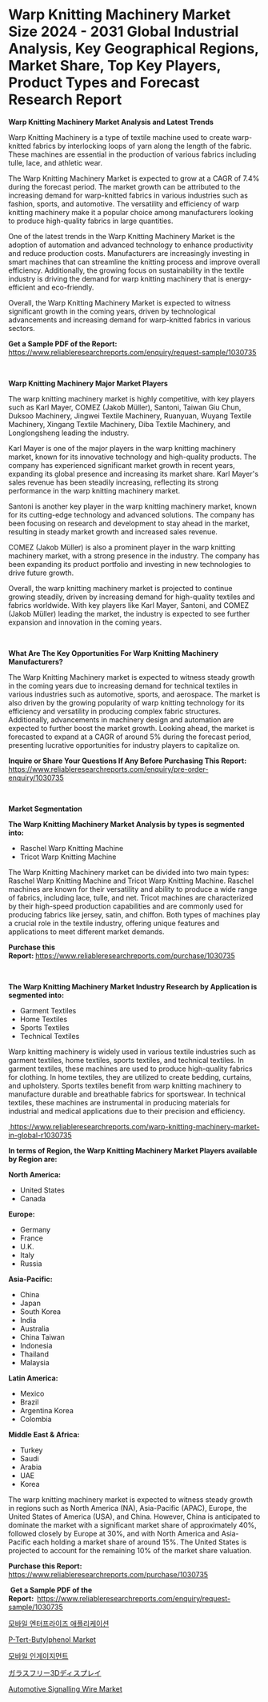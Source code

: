 <p><h1>Warp Knitting Machinery Market Size 2024 - 2031 Global Industrial Analysis, Key Geographical Regions, Market Share, Top Key Players, Product Types and Forecast Research Report</h1></p><p><strong>Warp Knitting Machinery Market Analysis and Latest Trends</strong></p>
<p><p>Warp Knitting Machinery is a type of textile machine used to create warp-knitted fabrics by interlocking loops of yarn along the length of the fabric. These machines are essential in the production of various fabrics including tulle, lace, and athletic wear.</p><p>The Warp Knitting Machinery Market is expected to grow at a CAGR of 7.4% during the forecast period. The market growth can be attributed to the increasing demand for warp-knitted fabrics in various industries such as fashion, sports, and automotive. The versatility and efficiency of warp knitting machinery make it a popular choice among manufacturers looking to produce high-quality fabrics in large quantities.</p><p>One of the latest trends in the Warp Knitting Machinery Market is the adoption of automation and advanced technology to enhance productivity and reduce production costs. Manufacturers are increasingly investing in smart machines that can streamline the knitting process and improve overall efficiency. Additionally, the growing focus on sustainability in the textile industry is driving the demand for warp knitting machinery that is energy-efficient and eco-friendly.</p><p>Overall, the Warp Knitting Machinery Market is expected to witness significant growth in the coming years, driven by technological advancements and increasing demand for warp-knitted fabrics in various sectors.</p></p>
<p><strong>Get a Sample PDF of the Report:&nbsp;</strong> <a href="https://www.reliableresearchreports.com/enquiry/request-sample/1030735">https://www.reliableresearchreports.com/enquiry/request-sample/1030735</a></p>
<p>&nbsp;</p>
<p><strong>Warp Knitting Machinery Major Market Players</strong></p>
<p><p>The warp knitting machinery market is highly competitive, with key players such as Karl Mayer, COMEZ (Jakob Müller), Santoni, Taiwan Giu Chun, Duksoo Machinery, Jingwei Textile Machinery, Ruanyuan, Wuyang Textile Machinery, Xingang Textile Machinery, Diba Textile Machinery, and Longlongsheng leading the industry. </p><p>Karl Mayer is one of the major players in the warp knitting machinery market, known for its innovative technology and high-quality products. The company has experienced significant market growth in recent years, expanding its global presence and increasing its market share. Karl Mayer's sales revenue has been steadily increasing, reflecting its strong performance in the warp knitting machinery market.</p><p>Santoni is another key player in the warp knitting machinery market, known for its cutting-edge technology and advanced solutions. The company has been focusing on research and development to stay ahead in the market, resulting in steady market growth and increased sales revenue.</p><p>COMEZ (Jakob Müller) is also a prominent player in the warp knitting machinery market, with a strong presence in the industry. The company has been expanding its product portfolio and investing in new technologies to drive future growth.</p><p>Overall, the warp knitting machinery market is projected to continue growing steadily, driven by increasing demand for high-quality textiles and fabrics worldwide. With key players like Karl Mayer, Santoni, and COMEZ (Jakob Müller) leading the market, the industry is expected to see further expansion and innovation in the coming years.</p></p>
<p>&nbsp;</p>
<p><strong>What Are The Key Opportunities For Warp Knitting Machinery Manufacturers?</strong></p>
<p><p>The Warp Knitting Machinery market is expected to witness steady growth in the coming years due to increasing demand for technical textiles in various industries such as automotive, sports, and aerospace. The market is also driven by the growing popularity of warp knitting technology for its efficiency and versatility in producing complex fabric structures. Additionally, advancements in machinery design and automation are expected to further boost the market growth. Looking ahead, the market is forecasted to expand at a CAGR of around 5% during the forecast period, presenting lucrative opportunities for industry players to capitalize on.</p></p>
<p><strong>Inquire or Share Your Questions If Any Before Purchasing This Report:</strong> <a href="https://www.reliableresearchreports.com/enquiry/pre-order-enquiry/1030735">https://www.reliableresearchreports.com/enquiry/pre-order-enquiry/1030735</a></p>
<p>&nbsp;</p>
<p><strong>Market Segmentation</strong></p>
<p><strong>The Warp Knitting Machinery Market Analysis by types is segmented into:</strong></p>
<p><ul><li>Raschel Warp Knitting Machine</li><li>Tricot Warp Knitting Machine</li></ul></p>
<p><p>The Warp Knitting Machinery market can be divided into two main types: Raschel Warp Knitting Machine and Tricot Warp Knitting Machine. Raschel machines are known for their versatility and ability to produce a wide range of fabrics, including lace, tulle, and net. Tricot machines are characterized by their high-speed production capabilities and are commonly used for producing fabrics like jersey, satin, and chiffon. Both types of machines play a crucial role in the textile industry, offering unique features and applications to meet different market demands.</p></p>
<p><strong>Purchase this Report:&nbsp;</strong><a href="https://www.reliableresearchreports.com/purchase/1030735">https://www.reliableresearchreports.com/purchase/1030735</a></p>
<p>&nbsp;</p>
<p><strong>The Warp Knitting Machinery Market Industry Research by Application is segmented into:</strong></p>
<p><ul><li>Garment Textiles</li><li>Home Textiles</li><li>Sports Textiles</li><li>Technical Textiles</li></ul></p>
<p><p>Warp knitting machinery is widely used in various textile industries such as garment textiles, home textiles, sports textiles, and technical textiles. In garment textiles, these machines are used to produce high-quality fabrics for clothing. In home textiles, they are utilized to create bedding, curtains, and upholstery. Sports textiles benefit from warp knitting machinery to manufacture durable and breathable fabrics for sportswear. In technical textiles, these machines are instrumental in producing materials for industrial and medical applications due to their precision and efficiency.</p></p>
<p><a href="https://www.reliableresearchreports.com/warp-knitting-machinery-market-in-global-r1030735">&nbsp;https://www.reliableresearchreports.com/warp-knitting-machinery-market-in-global-r1030735</a></p>
<p><strong>In terms of Region, the Warp Knitting Machinery Market Players available by Region are:</strong></p>
<p>
    <p> <strong> North America: </strong>
        <ul>
            <li>United States</li>
            <li>Canada</li>
        </ul>
        </p> 
    <p> <strong> Europe: </strong>
        <ul>
            <li>Germany</li>
            <li>France</li>
            <li>U.K.</li>
            <li>Italy</li>
            <li>Russia</li>
        </ul>
        </p> 
    <p> <strong> Asia-Pacific: </strong>
        <ul>
            <li>China</li>
            <li>Japan</li>
            <li>South Korea</li>
            <li>India</li>
            <li>Australia</li>
            <li>China Taiwan</li>
            <li>Indonesia</li>
            <li>Thailand</li>
            <li>Malaysia</li>
        </ul>
        </p> 
    <p> <strong> Latin America: </strong>
        <ul>
            <li>Mexico</li>
            <li>Brazil</li>
            <li>Argentina Korea</li>
            <li>Colombia</li>
        </ul>
        </p> 
    <p> <strong> Middle East & Africa: </strong>
        <ul>
            <li>Turkey</li>
            <li>Saudi</li>
            <li>Arabia</li>
            <li>UAE</li>
            <li>Korea</li>
        </ul>
    </p>
    </p>
<p><p>The warp knitting machinery market is expected to witness steady growth in regions such as North America (NA), Asia-Pacific (APAC), Europe, the United States of America (USA), and China. However, China is anticipated to dominate the market with a significant market share of approximately 40%, followed closely by Europe at 30%, and with North America and Asia-Pacific each holding a market share of around 15%. The United States is projected to account for the remaining 10% of the market share valuation.</p></p>
<p><strong>Purchase this Report: </strong><a href="https://www.reliableresearchreports.com/purchase/1030735">https://www.reliableresearchreports.com/purchase/1030735</a></p>
<p>&nbsp;<strong>Get a Sample PDF of the Report:&nbsp;&nbsp;</strong><a href="https://www.reliableresearchreports.com/enquiry/request-sample/1030735">https://www.reliableresearchreports.com/enquiry/request-sample/1030735</a></p>
<p><strong></strong></p>
<p><p><a href="https://github.com/RickyMetzDVM/Market-Research-Report-List-1/blob/main/777718878845.md">모바일 엔터프라이즈 애플리케이션</a></p><p><a href="https://github.com/Alonsoolds3wq1d81czn8rbol/Market-Research-Report-List-2/blob/main/p-tert-butylphenol-market.md">P-Tert-Butylphenol Market</a></p><p><a href="https://github.com/TitusBoyer1/Market-Research-Report-List-1/blob/main/432136578844.md">모바일 인게이지먼트</a></p><p><a href="https://github.com/MacyOrn/Market-Research-Report-List-1/blob/main/896264685153.md">ガラスフリー3Dディスプレイ</a></p><p><a href="https://github.com/KeeganBarrows2023/Market-Research-Report-List-1/blob/main/automotive-signalling-wire-market.md">Automotive Signalling Wire Market</a></p></p>